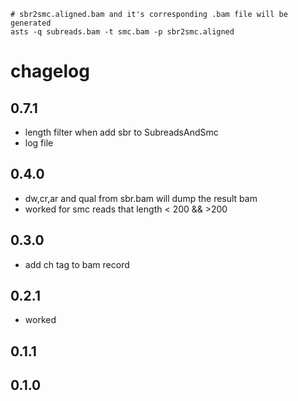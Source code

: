 

```
# sbr2smc.aligned.bam and it's corresponding .bam file will be generated
asts -q subreads.bam -t smc.bam -p sbr2smc.aligned
```

# chagelog

## 0.7.1

* length filter when add sbr to SubreadsAndSmc
* log file

## 0.4.0

* dw,cr,ar and qual from sbr.bam will dump the result bam
* worked for smc reads that length < 200 && >200

## 0.3.0

* add ch tag to bam record

## 0.2.1

* worked

## 0.1.1


## 0.1.0